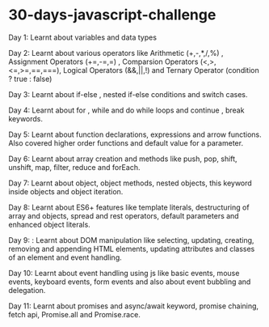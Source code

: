# 30-days-javascript-challenge

Day 1: Learnt about variables and data types

Day 2: Learnt about various operators like Arithmetic (+,-,\*,/,%) , Assignment Operators (+=,-=,=) , Comparsion Operators (<,>,<=,>=,==,===), Logical Operators (&&,||,!) and Ternary Operator (condition ? true : false)

Day 3: Learnt about if-else , nested if-else conditions and switch cases.

Day 4: Learnt about for , while and do while loops and continue , break keywords.

Day 5: Learnt about function declarations, expressions and arrow functions. Also covered higher order functions and default value for a parameter.

Day 6: Learnt about array creation and methods like push, pop, shift, unshift, map, filter, reduce and forEach.

Day 7: Learnt about object, object methods, nested objects, this keyword inside objects and object iteration.

Day 8: Learnt about ES6+ features like template literals, destructuring of array and objects, spread and rest operators, default parameters and enhanced object literals.

Day 9: : Learnt about DOM manipulation like selecting, updating, creating, removing and appending HTML elements, updating attributes and classes of an element and event handling.

Day 10: Learnt about event handling using js like basic events, mouse events, keyboard events, form events and also about event bubbling and delegation.

Day 11: Learnt about promises and async/await keyword, promise chaining, fetch api, Promise.all and Promise.race.

